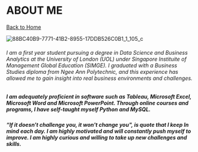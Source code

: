 # ABOUT ME
[Back to Home](README.md)

![88BC40B9-7771-41B2-8955-17DDB526C0B1_1_105_c](https://user-images.githubusercontent.com/79688274/110491070-e164f980-812b-11eb-8cee-2bd4b734c9ff.jpeg)

###### I am a first year student pursuing a degree in Data Science and Business Analytics at the University of London (UOL) under Singapore Instituite of Management Global Education (SIMGE). I graduated with a Business Studies diploma from Ngee Ann Polytechnic, and this experience has allowed me to gain insight into real business environments and challenges. 

##### I am adequately proficient in software such as Tableau, Microsoft Excel, Microsoft Word and Microsoft PowerPoint. Through online courses and programs, I have self-taught myself Python and MySQL.


##### “If it doesn't challenge you, it won't change you", is quote that I keep In mind each day. I am highly motivated and will constantly push myself to improve. I am highly curious and willing to take up new challenges and skills.


